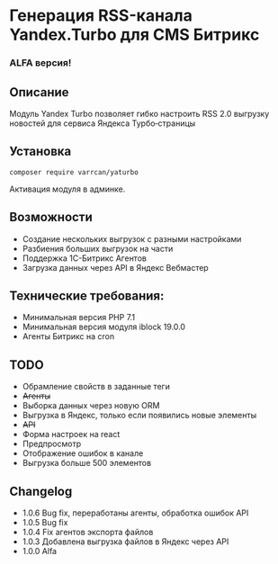 # Генерация RSS-канала Yandex.Turbo для CMS Битрикс

### ALFA версия!

## Описание
Модуль Yandex Turbo позволяет гибко настроить RSS 2.0 выгрузку новостей для сервиса Яндекса Турбо‑страницы

## Установка
```shell script
composer require varrcan/yaturbo
```
Активация модуля в админке.

## Возможности
- Создание нескольких выгрузок с разными настройками
- Разбиения больших выгрузок на части
- Поддержка 1С-Битрикс Агентов
- Загрузка данных через API в Яндекс Вебмастер

## Технические требования:
- Минимальная версия PHP 7.1
- Минимальная версия модуля iblock 19.0.0
- Агенты Битрикс на cron

## TODO
- Обрамление свойств в заданные теги
- ~~Агенты~~
- Выборка данных через новую ORM
- Выгрузка в Яндекс, только если появились новые элементы
- ~~API~~
- Форма настроек на react
- Предпросмотр
- Отображение ошибок в канале
- Выгрузка больше 500 элементов


## Changelog
- 1.0.6 Bug fix, переработаны агенты, обработка ошибок API
- 1.0.5 Bug fix
- 1.0.4 Fix агентов экспорта файлов
- 1.0.3 Добавлена выгрузка файлов в Яндекс через API
- 1.0.0 Alfa
